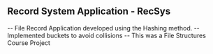 ## Record System Application - RecSys

-- File Record Application developed using the Hashing method.
-- Implemented buckets to avoid collisions
-- This was a File Structures Course Project
